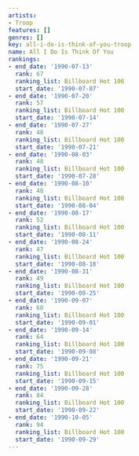 ```yaml
---
artists:
- Troop
features: []
genres: []
key: all-i-do-is-think-of-you-troop
name: All I Do Is Think Of You
rankings:
- end_date: '1990-07-13'
  rank: 67
  ranking_list: Billboard Hot 100
  start_date: '1990-07-07'
- end_date: '1990-07-20'
  rank: 57
  ranking_list: Billboard Hot 100
  start_date: '1990-07-14'
- end_date: '1990-07-27'
  rank: 48
  ranking_list: Billboard Hot 100
  start_date: '1990-07-21'
- end_date: '1990-08-03'
  rank: 48
  ranking_list: Billboard Hot 100
  start_date: '1990-07-28'
- end_date: '1990-08-10'
  rank: 48
  ranking_list: Billboard Hot 100
  start_date: '1990-08-04'
- end_date: '1990-08-17'
  rank: 52
  ranking_list: Billboard Hot 100
  start_date: '1990-08-11'
- end_date: '1990-08-24'
  rank: 47
  ranking_list: Billboard Hot 100
  start_date: '1990-08-18'
- end_date: '1990-08-31'
  rank: 49
  ranking_list: Billboard Hot 100
  start_date: '1990-08-25'
- end_date: '1990-09-07'
  rank: 60
  ranking_list: Billboard Hot 100
  start_date: '1990-09-01'
- end_date: '1990-09-14'
  rank: 64
  ranking_list: Billboard Hot 100
  start_date: '1990-09-08'
- end_date: '1990-09-21'
  rank: 75
  ranking_list: Billboard Hot 100
  start_date: '1990-09-15'
- end_date: '1990-09-28'
  rank: 84
  ranking_list: Billboard Hot 100
  start_date: '1990-09-22'
- end_date: '1990-10-05'
  rank: 94
  ranking_list: Billboard Hot 100
  start_date: '1990-09-29'
---
```


